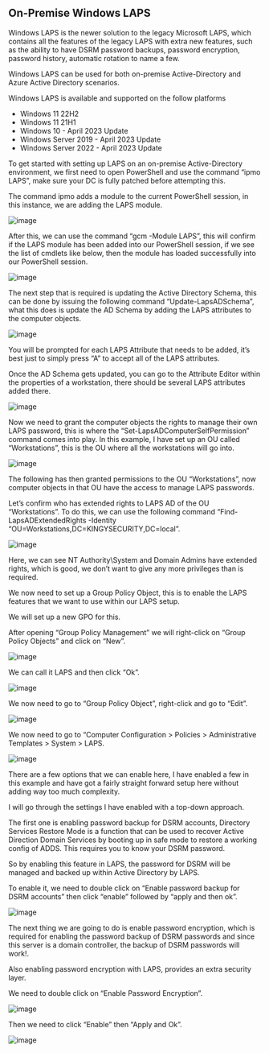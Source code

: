 ## On-Premise Windows LAPS

Windows LAPS is the newer solution to the legacy Microsoft LAPS, which contains all the features of the legacy LAPS with extra new features, such as the ability to have DSRM password backups, password encryption, password history, automatic rotation to name a few.

Windows LAPS can be used for both on-premise Active-Directory and Azure Active Directory scenarios.

Windows LAPS is available and supported on the follow platforms

* Windows 11 22H2
* Windows 11 21H1
* Windows 10 - April 2023 Update
* Windows Server 2019  - April 2023 Update
* Windows Server 2022 - April 2023 Update

To get started with setting up LAPS on an on-premise Active-Directory environment, we first need to open PowerShell and use the command “ipmo LAPS”, make sure your DC is fully patched before attempting this.

The command ipmo adds a module to the current PowerShell session, in this instance, we are adding the LAPS module.

![image](https://github.com/Kingy01/Projects/assets/24928927/da19756d-3780-4797-b047-53e242a53d2c)

After this, we can use the command “gcm -Module LAPS”, this will confirm if the LAPS module has been added into our PowerShell session, if we see the list of cmdlets like below, then the module has loaded successfully into our PowerShell session. 

![image](https://github.com/Kingy01/Projects/assets/24928927/0256cfc3-11cc-4b28-b3b1-4b5c7d0f9c9e)

The next step that is required is updating the Active Directory Schema, this can be done by issuing the following command “Update-LapsADSchema”, what this does is update the AD Schema by adding the LAPS attributes to the computer objects.

![image](https://github.com/Kingy01/Projects/assets/24928927/4df3b917-afd7-4646-9251-c3fb03dc22db)

You will be prompted for each LAPS Attribute that needs to be added, it’s best just to simply press “A” to accept all of the LAPS attributes.

Once the AD Schema gets updated, you can go to the Attribute Editor within the properties of a workstation, there should be several LAPS attributes added there.

![image](https://github.com/Kingy01/Projects/assets/24928927/fb12bc99-413c-4ec7-b973-f7f685b5b7df)

Now we need to grant the computer objects the rights to manage their own LAPS password, this is where the “Set-LapsADComputerSelfPermission” command comes into play. In this example, I have set up an OU called “Workstations”, this is the OU where all the workstations will go into.

![image](https://github.com/Kingy01/Projects/assets/24928927/d797c61c-de54-45c3-9c04-f2fa8cc12a7d)

The following has then granted permissions to the OU “Workstations”, now computer objects in that OU have the access to manage LAPS passwords.

Let’s confirm who has extended rights to LAPS AD of the OU “Workstations”. To do this, we can use the following command “Find-LapsADExtendedRights -Identity “OU=Workstations,DC=KINGYSECURITY,DC=local”.

![image](https://github.com/Kingy01/Projects/assets/24928927/9c11b2e3-2af8-45c3-9050-447e09d2c552)

Here, we can see NT Authority\System and Domain Admins have extended rights, which is good, we don’t want to give any more privileges than is required.

We now need to set up a Group Policy Object, this is to enable the LAPS features that we want to use within our LAPS setup.

We will set up a new GPO for this.

After opening “Group Policy Management” we will right-click on “Group Policy Objects” and click on “New”.

![image](https://github.com/Kingy01/Projects/assets/24928927/368d8927-0287-49aa-9fc2-2707b3b15fbb)

We can call it LAPS and then click “Ok”.

![image](https://github.com/Kingy01/Projects/assets/24928927/6d3edfe0-1964-41ba-974b-98bbdf686dc7)

We now need to go to “Group Policy Object”, right-click and go to “Edit”.

![image](https://github.com/Kingy01/Projects/assets/24928927/d7df36e9-a0fa-44ef-b6e6-97f9f6168b22)

We now need to go to “Computer Configuration > Policies > Administrative Templates > System > LAPS.

![image](https://github.com/Kingy01/Projects/assets/24928927/496ceff6-c2e7-4b29-8594-a636e6bd63f8)

There are a few options that we can enable here, I have enabled a few in this example and have got a fairly straight forward setup here without adding way too much complexity.

I will go through the settings I have enabled with a top-down approach.

The first one is enabling password backup for DSRM accounts, Directory Services Restore Mode is a function that can be used to recover Active Direction Domain Services by booting up in safe mode to restore a working config of ADDS. This requires you to know your DSRM password.

So by enabling this feature in LAPS, the password for DSRM will be managed and backed up within Active Directory by LAPS.

To enable it, we need to double click on “Enable password backup for DSRM accounts” then click “enable” followed by “apply and then ok”.

![image](https://github.com/Kingy01/Projects/assets/24928927/c504e3d1-8e3c-47df-8cad-68e295463222)

The next thing we are going to do is enable password encryption, which is required for enabling the password backup of DSRM passwords and since this server is a domain controller, the backup of DSRM passwords will work!. 

Also enabling password encryption with LAPS, provides an extra security layer.

We need to double click on “Enable Password Encryption”.

![image](https://github.com/Kingy01/Projects/assets/24928927/9aa27aa1-9529-45a2-8d03-c05cfb76e448)

Then we need to click “Enable” then “Apply and Ok”.








![image](https://github.com/Kingy01/Projects/assets/24928927/5bd949a7-4c0b-4f86-9089-eda5a1db2b86)

